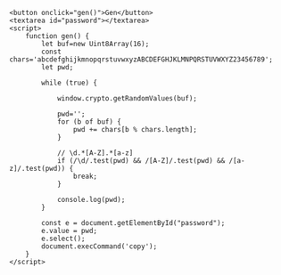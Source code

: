 
	<button onclick="gen()">Gen</button>
	<textarea id="password"></textarea>
	<script>
		function gen() {
			let buf=new Uint8Array(16);
			const chars='abcdefghijkmnopqrstuvwxyzABCDEFGHJKLMNPQRSTUVWXYZ23456789';
			let pwd;
			
			while (true) {
				
				window.crypto.getRandomValues(buf);

				pwd='';
				for (b of buf) {
					pwd += chars[b % chars.length]; 
				}
				
				// \d.*[A-Z].*[a-z]
				if (/\d/.test(pwd) && /[A-Z]/.test(pwd) && /[a-z]/.test(pwd)) {
					break;
				}
				
				console.log(pwd);
			}
			
			const e = document.getElementById("password");
			e.value = pwd;
			e.select();
			document.execCommand('copy');
		}
	</script>

